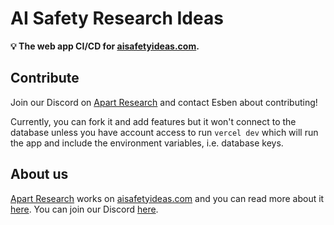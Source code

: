 # AI Safety Research Ideas
**💡 The web app CI/CD for [aisafetyideas.com](https://aisafetyideas.com).**

## Contribute
Join our Discord on [Apart Research](https://apartresearch.com/join) and contact Esben about contributing!

Currently, you can fork it and add features but it won't connect to the database unless you have account access to run `vercel dev` which will run the app and include the environment variables, i.e. database keys.

## About us
[Apart Research](https://apartresearch.com) works on [aisafetyideas.com](https://aisafetyideas.com) and you can read more about it [here](https://aisafetyideas.com/open). You can join our Discord [here](https://apartresearch.com/join).
